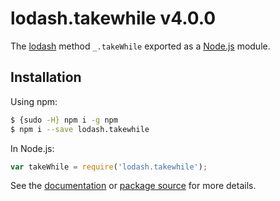 # lodash.takewhile v4.0.0

The [lodash](https://lodash.com/) method `_.takeWhile` exported as a [Node.js](https://nodejs.org/) module.

## Installation

Using npm:
```bash
$ {sudo -H} npm i -g npm
$ npm i --save lodash.takewhile
```

In Node.js:
```js
var takeWhile = require('lodash.takewhile');
```

See the [documentation](https://lodash.com/docs#takeWhile) or [package source](https://github.com/lodash/lodash/blob/4.0.0-npm-packages/lodash.takewhile) for more details.
